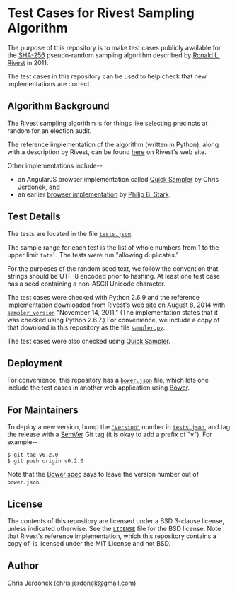 Test Cases for Rivest Sampling Algorithm
========================================

The purpose of this repository is to make test cases publicly available
for the [SHA-256][sha-256] pseudo-random sampling algorithm described by
[Ronald L. Rivest][rivest] in 2011.

The test cases in this repository can be used to help check that new
implementations are correct.


Algorithm Background
--------------------

The Rivest sampling algorithm is for things like selecting precincts
at random for an election audit.

The reference implementation of the algorithm (written in Python), along
with a description by Rivest, can be found [here][ref-impl] on Rivest's
web site.

Other implementations include--

* an AngularJS browser implementation called [Quick Sampler][quick-sampler]
  by Chris Jerdonek, and
* an earlier [browser implementation][browser-impl] by
  [Philip B. Stark][stark].


Test Details
------------

The tests are located in the file [`tests.json`](tests.json).

The sample range for each test is the list of whole numbers from 1 to
the upper limit `total`.  The tests were run "allowing duplicates."

For the purposes of the random seed text, we follow the convention that
strings should be UTF-8 encoded prior to hashing.  At least one test case
has a seed containing a non-ASCII Unicode character.

The test cases were checked with Python 2.6.9 and the reference
implementation downloaded from Rivest's web site on August 8, 2014
with [`sampler_version`][sampler-version] "November 14, 2011."
(The implementation states that it was checked using Python 2.6.7.)
For convenience, we include a copy of that download in this repository
as the file [`sampler.py`](sampler.py).

The test cases were also checked using [Quick Sampler][quick-sampler].


Deployment
----------

For convenience, this repository has a [`bower.json`](bower.json) file,
which lets one include the test cases in another web application
using [Bower](http://bower.io/).


For Maintainers
---------------

To deploy a new version, bump the [`"version"`][version-number] number in
[`tests.json`](tests.json), and tag the release with a [SemVer][semver]
Git tag (it is okay to add a prefix of "v").  For example--

    $ git tag v0.2.0
    $ git push origin v0.2.0

Note that the [Bower spec](https://github.com/bower/bower.json-spec#version)
says to leave the version number out of `bower.json`.


License
-------

The contents of this repository are licensed under a BSD 3-clause license,
unless indicated otherwise.  See the [`LICENSE`](LICENSE) file
for the BSD license.  Note that Rivest's reference implementation,
which this repository contains a copy of, is licensed under
the MIT License and not BSD.


Author
------

Chris Jerdonek (<chris.jerdonek@gmail.com>)


[browser-impl]: http://www.stat.berkeley.edu/~stark/Java/Html/sha256Rand.htm
[quick-sampler]: https://github.com/cjerdonek/quick-sampler
[ref-impl]: http://people.csail.mit.edu/rivest/sampler.py
[rivest]: http://people.csail.mit.edu/rivest/
[sampler-version]: https://github.com/cjerdonek/rivest-sampler-tests/blob/master/sampler.py#L6
[semver]: http://semver.org/
[sha-256]: http://en.wikipedia.org/wiki/SHA-2
[stark]: http://www.stat.berkeley.edu/~stark/
[version-number]: https://github.com/cjerdonek/rivest-sampler-tests/blob/master/tests.json#L2
